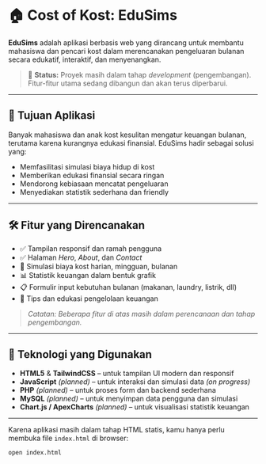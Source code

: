# 🏠 Cost of Kost: EduSims

**EduSims** adalah aplikasi berbasis web yang dirancang untuk membantu mahasiswa dan pencari kost dalam merencanakan pengeluaran bulanan secara edukatif, interaktif, dan menyenangkan.

> 🚧 **Status:** Proyek masih dalam tahap *development* (pengembangan). Fitur-fitur utama sedang dibangun dan akan terus diperbarui.

---

## 🎯 Tujuan Aplikasi

Banyak mahasiswa dan anak kost kesulitan mengatur keuangan bulanan, terutama karena kurangnya edukasi finansial. EduSims hadir sebagai solusi yang:

- Memfasilitasi simulasi biaya hidup di kost
- Memberikan edukasi finansial secara ringan
- Mendorong kebiasaan mencatat pengeluaran
- Menyediakan statistik sederhana dan friendly

---

## 🛠️ Fitur yang Direncanakan

- ✅ Tampilan responsif dan ramah pengguna  
- ✅ Halaman *Hero*, *About*, dan *Contact*  
- 🔄 Simulasi biaya kost harian, mingguan, bulanan  
- 📊 Statistik keuangan dalam bentuk grafik  
- 📋 Formulir input kebutuhan bulanan (makanan, laundry, listrik, dll)  
- 🧠 Tips dan edukasi pengelolaan keuangan  

> *Catatan: Beberapa fitur di atas masih dalam perencanaan dan tahap pengembangan.*

---

## 🧰 Teknologi yang Digunakan

- **HTML5** & **TailwindCSS** – untuk tampilan UI modern dan responsif  
- **JavaScript** *(planned)* – untuk interaksi dan simulasi data *(on progress)*  
- **PHP** *(planned)* – untuk proses form dan backend sederhana  
- **MySQL** *(planned)* – untuk menyimpan data pengguna dan simulasi  
- **Chart.js / ApexCharts** *(planned)* – untuk visualisasi statistik keuangan  

---
Karena aplikasi masih dalam tahap HTML statis, kamu hanya perlu membuka file `index.html` di browser:

```bash
open index.html